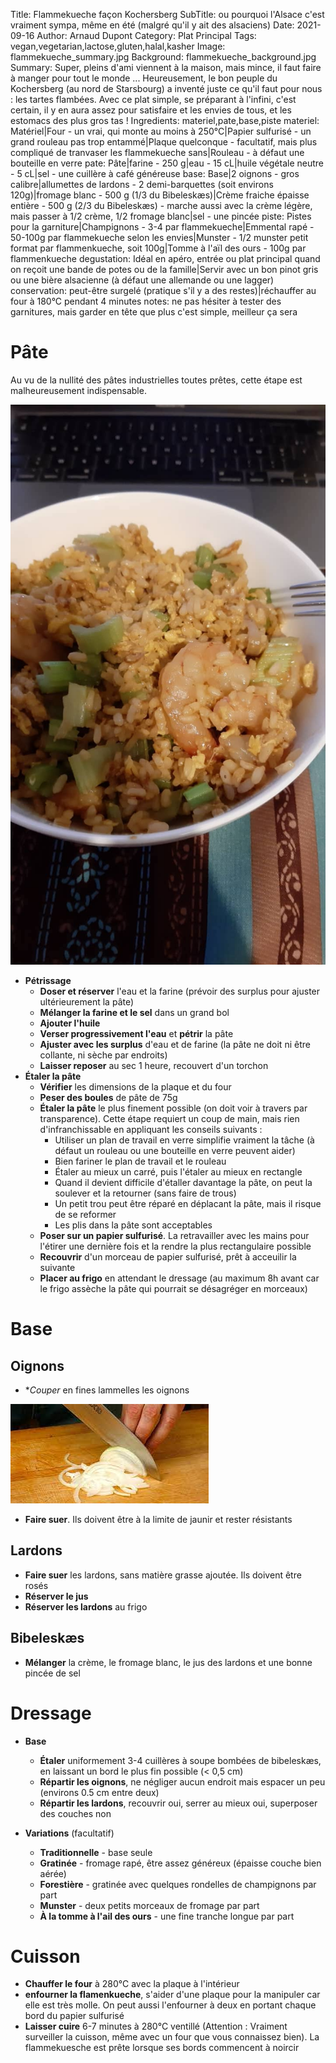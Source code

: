 Title: Flammekueche façon Kochersberg
SubTitle: ou pourquoi l'Alsace c'est vraiment sympa, même en été (malgré qu'il y ait des alsaciens)
Date: 2021-09-16
Author: Arnaud Dupont
Category: Plat Principal
Tags: vegan,vegetarian,lactose,gluten,halal,kasher
Image: flammekueche_summary.jpg
Background: flammekueche_background.jpg
Summary: Super, pleins d'ami viennent à la maison, mais mince, il faut faire à manger pour tout le monde ... Heureusement, le bon peuple du Kochersberg (au nord de Starsbourg) a inventé juste ce qu'il faut pour nous : les tartes flambées. Avec ce plat simple, se préparant à l'infini, c'est certain, il y en aura assez pour satisfaire et les envies de tous, et les estomacs des plus gros tas !
Ingredients: materiel,pate,base,piste
materiel: Matériel|Four - un vrai, qui monte au moins à 250°C|Papier sulfurisé - un grand rouleau pas trop entammé|Plaque quelconque - facultatif, mais plus compliqué de tranvaser les flammekueche sans|Rouleau - à défaut une bouteille en verre
pate: Pâte|farine - 250 g|eau - 15 cL|huile végétale neutre - 5 cL|sel - une cuillère à café généreuse
base: Base|2 oignons - gros calibre|allumettes de lardons - 2 demi-barquettes (soit environs 120g)|fromage blanc - 500 g (1/3 du Bibeleskæs)|Crème fraiche épaisse entière - 500 g (2/3 du Bibeleskæs) - marche aussi avec la crème légère, mais passer à 1/2 crème, 1/2 fromage blanc|sel - une pincée
piste: Pistes pour la garniture|Champignons - 3-4 par flammekueche|Emmental rapé - 50-100g par flammekueche selon les envies|Munster - 1/2 munster petit format par flammenkueche, soit 100g|Tomme à l'aïl des ours - 100g par flammenkueche
degustation: Idéal en apéro, entrée ou plat principal quand on reçoit une bande de potes ou de la famille|Servir avec un bon pinot gris ou une bière alsacienne (à défaut une allemande ou une lagger)
conservation: peut-être surgelé (pratique s'il y a des restes)|réchauffer au four à 180°C pendant 4 minutes
notes: ne pas hésiter à tester des garnitures, mais garder en tête que plus c'est simple, meilleur ça sera

# Pâte

Au vu de la nullité des pâtes industrielles toutes prêtes, cette étape est malheureusement indispensable.

![](/images/flammekueche_summary.jpg)

- **Pétrissage**
    - **Doser et réserver** l'eau et la farine (prévoir des surplus pour ajuster ultérieurement la pâte)
    - **Mélanger la farine et le sel** dans un grand bol
    - **Ajouter l'huile**
    - **Verser progressivement l'eau** et **pétrir** la pâte
    - **Ajuster avec les surplus** d'eau et de farine (la pâte ne doit ni être collante, ni sèche par endroits)
    - **Laisser reposer** au sec 1 heure, recouvert d'un torchon
- **Étaler la pâte**
    - **Vérifier** les dimensions de la plaque et du four
    - **Peser des boules** de pâte de 75g
    - **Étaler la pâte** le plus finement possible (on doit voir à travers par transparence). 
  Cette étape requiert un coup de main, mais rien d'infranchissable en appliquant les conseils suivants :
        - Utiliser un plan de travail en verre simplifie vraiment la tâche (à défaut un rouleau ou une bouteille en verre peuvent aider)
        - Bien fariner le plan de travail et le rouleau
        - Étaler au mieux un carré, puis l'étaler au mieux en rectangle
        - Quand il devient difficile d'étaller davantage la pâte, on peut la soulever et la retourner (sans faire de trous)
        - Un petit trou peut être réparé en déplacant la pâte, mais il risque de se reformer
        - Les plis dans la pâte sont acceptables
    - **Poser sur un papier sulfurisé**. La retravailler avec les mains pour l'étirer une dernière fois et la rendre la plus rectangulaire possible
    - **Recouvrir** d'un morceau de papier sulfurisé, prêt à acceuilir la suivante
    - **Placer au frigo** en attendant le dressage (au maximum 8h avant car le frigo assèche la pâte qui pourrait se désagréger en morceaux)

# Base

## Oignons

- **Couper* en fines lammelles les oignons

![](/images/oignon.jpg)

- **Faire suer**. Ils doivent être à la limite de jaunir et rester résistants

## Lardons

- **Faire suer** les lardons, sans matière grasse ajoutée. Ils doivent être rosés
- **Réserver le jus**
- **Réserver les lardons** au frigo

## Bibeleskæs

- **Mélanger** la crème, le fromage blanc, le jus des lardons et une bonne pincée de sel

# Dressage

- **Base**

    - **Étaler** uniformement 3-4 cuillères à soupe bombées de bibeleskæs, en laissant un bord le plus fin possible (< 0,5 cm)
    - **Répartir les oignons**, ne négliger aucun endroit mais espacer un peu (environs 0.5 cm entre deux)
    - **Répartir les lardons**, recouvrir oui, serrer au mieux oui, superposer des couches non

- **Variations** (facultatif)

    - **Traditionnelle** - base seule
    - **Gratinée** - fromage rapé, être assez généreux (épaisse couche bien aérée)
    - **Forestière** - gratinée avec quelques rondelles de champignons par part
    - **Munster** - deux petits morceaux de fromage par part
    - **À la tomme à l'ail des ours** - une fine tranche longue par part

# Cuisson

- **Chauffer le four** à 280°C avec la plaque à l'intérieur
- **enfourner la flamenkueche**, s'aider d'une plaque pour la manipuler car elle est très molle. On peut aussi l'enfourner à deux en portant chaque bord du papier sulfurisé
- **Laisser cuire** 6-7 minutes à 280°C ventillé (Attention : Vraiment surveiller la cuisson, même avec un four que vous connaissez bien). La flammekuesche est prête lorsque ses bords commencent à noircir


